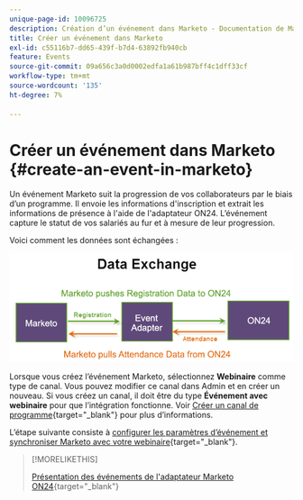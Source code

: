 ```yaml
---
unique-page-id: 10096725
description: Création d’un événement dans Marketo - Documentation de Marketo - Documentation du produit
title: Créer un événement dans Marketo
exl-id: c55116b7-dd65-439f-b7d4-63892fb940cb
feature: Events
source-git-commit: 09a656c3a0d0002edfa1a61b987bff4c1dff33cf
workflow-type: tm+mt
source-wordcount: '135'
ht-degree: 7%

---
```


# Créer un événement dans Marketo {#create-an-event-in-marketo}

Un événement Marketo suit la progression de vos collaborateurs par le biais d’un programme. Il envoie les informations d&#39;inscription et extrait les informations de présence à l&#39;aide de l&#39;adaptateur ON24. L’événement capture le statut de vos salariés au fur et à mesure de leur progression.

Voici comment les données sont échangées :

![](assets/image2015-12-16-13-33-56.png)

Lorsque vous créez l’événement Marketo, sélectionnez **Webinaire** comme type de canal. Vous pouvez modifier ce canal dans Admin et en créer un nouveau. Si vous créez un canal, il doit être du type **Événement avec webinaire** pour que l’intégration fonctionne. Voir [Créer un canal de programme](/help/marketo/product-docs/administration/tags/create-a-program-channel.md){target="_blank"} pour plus d’informations.

L’étape suivante consiste à [configurer les paramètres d’événement et synchroniser Marketo avec votre webinaire](/help/marketo/product-docs/demand-generation/events/create-an-event/create-an-event-with-the-marketo-on24-adapter/configure-event-settings-and-sync-marketo-with-your-webinar.md){target="_blank"}.

>[!MORELIKETHIS]
>
>[Présentation des événements de l&#39;adaptateur Marketo ON24](/help/marketo/product-docs/demand-generation/events/create-an-event/create-an-event-with-the-marketo-on24-adapter/understanding-marketo-on24-adapter-events.md){target="_blank"}
